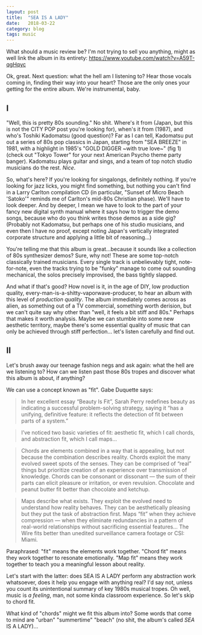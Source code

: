 ```yaml
---
layout: post
title:  "SEA IS A LADY"
date:   2018-03-22
category: blog
tags: music
---
```


What should a music review be? I'm not trying to sell you anything, might as well link the album in its entirety: https://www.youtube.com/watch?v=A59T-qgHqyc

Ok, great. Next question: what the hell am I listening to? Hear those vocals coming in, finding their way into your heart? Those are the only ones your getting for the entire album. We're instrumental, baby.

## I

"Well, this is pretty 80s sounding." No shit. Where's it from (Japan, but this is not the CITY POP post you're looking for), when's it from (1987), and who's Toshiki Kadomatsu (good question)? Far as I can tell, Kadomatsu put out a series of 80s pop classics in Japan, starting from "SEA BREEZE" in 1981, with a highlight in 1985's "GOLD DIGGER ~with true love~" (fig 1) (check out "Tokyo Tower" for your next American Psycho theme party banger). Kadomatsu plays guitar and sings, and a team of top notch studio musicians do the rest. _Nice_.

So, what's here? If you're looking for singalongs, definitely nothing. If you're looking for jazz licks, you might find something, but nothing you can't find in a Larry Carlton compilation CD (in particular, "Sunset of Micro Beach 'Satoko'" reminds me of Carlton's mid-80s Christian phase). We'll have to look deeper. And by deeper, I mean we have to look to the part of your fancy new digital synth manual where it says how to trigger the demo songs, because who do you think writes those demos as a side gig? (Probably not Kadomatsu, but perhaps one of his studio musicians, and even then I have no proof, except noting Japan's vertically integrated corporate structure and applying a little bit of reasoning...)

You're telling me that this album is great...because it sounds like a collection of 80s synthesizer demos? Sure, why not! These are some top-notch classically trained musicians. Every single track is unbelievably tight, note-for-note, even the tracks trying to be "funky" manage to come out sounding mechanical, the solos precisely improvised, the bass tightly slapped.

And what if that's good? How novel is it, in the age of DIY, low production quality, every-man-is-a-shitty-vaporwave-producer, to hear an album with this level of _production quality_. The album immediately comes across as alien, as something out of a TV commercial, something worth derision, but we can't quite say why other than "well, it feels a bit stiff and 80s." Perhaps that makes it worth analysis. Maybe we can stumble into some new aesthetic territory, maybe there's some essential quality of music that can only be achieved through stiff perfection... let's listen carefully and find out.

## II

Let's brush away our teenage fashion negs and ask again: what the hell are we listening to? How can we listen past those 80s tropes and discover what this album is about, if anything?

We can use a concept known as "fit". Gabe Duquette says:

> In her excellent essay “Beauty Is Fit”, Sarah Perry redefines beauty as indicating a successful problem-solving strategy, saying it “has a unifying, definitive feature: it reflects the detection of fit between parts of a system.”

> I’ve noticed two basic varieties of fit: aesthetic fit, which I call chords, and abstraction fit, which I call maps...

> Chords are elements combined in a way that is appealing, but not because the combination describes reality. Chords exploit the many evolved sweet spots of the senses. They can be comprised of “real” things but prioritize creation of an experience over transmission of knowledge. Chords can be consonant or dissonant — the sum of their parts can elicit pleasure or irritation, or even revulsion. Chocolate and peanut butter fit better than chocolate and ketchup.

> Maps describe what exists. They exploit the evolved need to understand how reality behaves. They can be aesthetically pleasing but they put the task of abstraction first. Maps “fit” when they achieve compression — when they eliminate redundancies in a pattern of real-world relationships without sacrificing essential features... The Wire fits better than unedited surveillance camera footage or CSI: Miami.

Paraphrased: "fit" means the elements work together. "Chord fit" means they work together to resonate emotionally. "Map fit" means they work together to teach you a meaningful lesson about reality.

Let's start with the latter: does SEA IS A LADY perform any abstraction work whatsoever, does it help you engage with anything real? I'd say not, unless you count its unintentional summary of key 1980s musical tropes. Oh well, music is _a feeling_, man, not some kinda classroom experience. So let's skip to chord fit.

What kind of "chords" might we fit this album into? Some words that come to mind are "urban" "summertime" "beach" (no shit, the album's called _SEA_ IS A LADY)...
